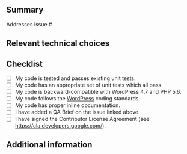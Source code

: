 ## Summary

<!-- Please reference the issue this PR addresses. -->
Addresses issue #

## Relevant technical choices

<!-- Please describe your changes. -->

## Checklist

- [ ] My code is tested and passes existing unit tests.
- [ ] My code has an appropriate set of unit tests which all pass.
- [ ] My code is backward-compatible with WordPress 4.7 and PHP 5.6.
- [ ] My code follows the [WordPress](https://make.wordpress.org/core/handbook/best-practices/coding-standards/) coding standards.
- [ ] My code has proper inline documentation.
- [ ] I have added a QA Brief on the issue linked above.
- [ ] I have signed the Contributor License Agreement (see <https://cla.developers.google.com/>).

## Additional information

<!-- Please, don't change the following, it will be autogenerated. -->
<!-- storybook -->
<!-- /storybook -->
